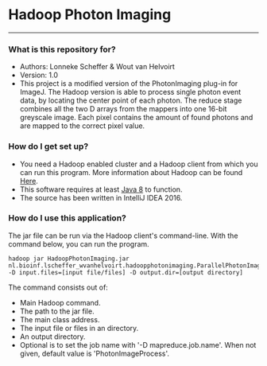 # Hadoop Photon Imaging #

---------------------

### What is this repository for? ###

* Authors: Lonneke Scheffer & Wout van Helvoirt
* Version: 1.0
* This project is a modified version of the PhotonImaging plug-in for ImageJ. The Hadoop version is able to process single photon event data, by locating the center point of each photon. The reduce stage combines all the two D arrays from the mappers into one 16-bit greyscale image. Each pixel contains the amount of found photons and are mapped to the correct pixel value.

### How do I get set up? ###

* You need a Hadoop enabled cluster and a Hadoop client from which you can run this program. More information about Hadoop can be found [Here](http://hadoop.apache.org).
* This software requires at least [Java 8](https://www.oracle.com/downloads/index.html) to function.
* The source has been written in IntelliJ IDEA 2016.

### How do I use this application? ###

The jar file can be run via the Hadoop client's command-line. With the command below, you can run the program.

    hadoop jar HadoopPhotonImaging.jar nl.bioinf.lscheffer_wvanhelvoirt.hadoopphotonimaging.ParallelPhotonImageProcessor -D input.files=[input file/files] -D output.dir=[output directory]

The command consists out of:

* Main Hadoop command.
* The path to the jar file.
* The main class address.
* The input file or files in an directory.
* An output directory.
* Optional is to set the job name with '-D mapreduce.job.name'. When not given, default value is 'PhotonImageProcess'.
